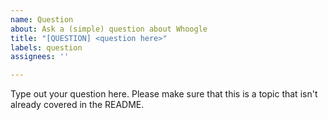 ```yaml
---
name: Question
about: Ask a (simple) question about Whoogle
title: "[QUESTION] <question here>"
labels: question
assignees: ''

---
```


Type out your question here. Please make sure that this is a topic that isn't already covered in the README.
